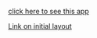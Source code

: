 <a href='#' target="_blank"> click here to see this app </a>

<a href='https://www.figma.com/file/ja6QtJ9gv2JuxSDIAClL1O/Welbex?node-id=0-9&t=iXrLDwviJ3OzDubw-0' target="_blank"> Link on initial layout </a>
